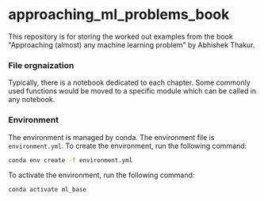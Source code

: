# approaching_ml_problems_book
This repository is for storing the worked out examples from the book "Approaching (almost) any machine learning problem" by Abhishek Thakur.

### File orgnaization

Typically, there is a notebook dedicated to each chapter. Some commonly used functions would be moved to a specific module which can be called in any notebook.

### Environment

The environment is managed by conda. The environment file is `environment.yml`. To create the environment, run the following command:

```bash
conda env create -f environment.yml
```

To activate the environment, run the following command:

```bash
conda activate ml_base
```


